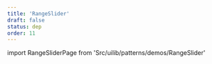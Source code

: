 ```yaml
---
title: 'RangeSlider'
draft: false
status: dep
order: 11
---
```


<!--
  ATTENTION: This file is auto generated by using "makeDemosFactory".
  Do not change the content!
-->

import RangeSliderPage from 'Src/uilib/patterns/demos/RangeSlider'

<RangeSliderPage />
